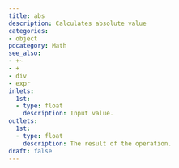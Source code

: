 ```yaml
---
title: abs
description: Calculates absolute value
categories:
- object
pdcategory: Math
see_also:
- +~
- +
- div
- expr
inlets:
  1st:
  - type: float
    description: Input value.
outlets:
  1st:
  - type: float
    description: The result of the operation.
draft: false
---
```


